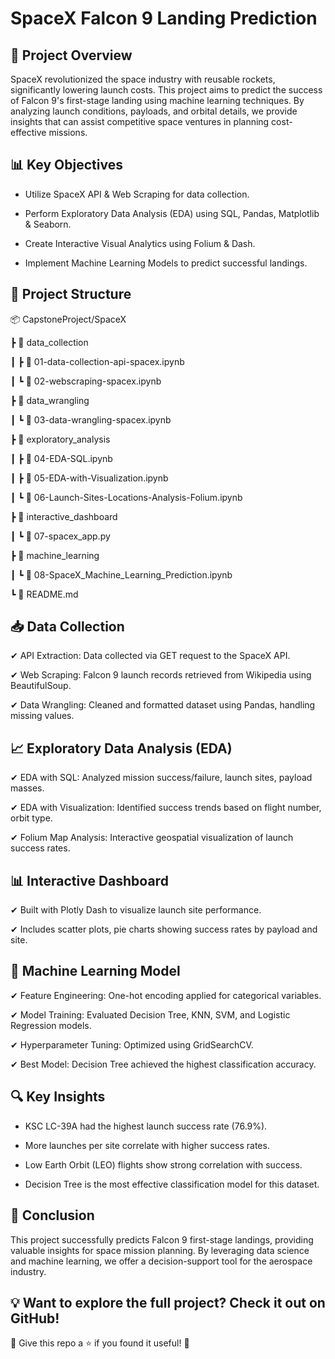 # SpaceX Falcon 9 Landing Prediction

## 📌 Project Overview

SpaceX revolutionized the space industry with reusable rockets, significantly lowering launch costs. This project aims to predict the success of Falcon 9's first-stage landing using machine learning techniques. By analyzing launch conditions, payloads, and orbital details, we provide insights that can assist competitive space ventures in planning cost-effective missions.

## 📊 Key Objectives

- Utilize SpaceX API & Web Scraping for data collection.

- Perform Exploratory Data Analysis (EDA) using SQL, Pandas, Matplotlib & Seaborn.

- Create Interactive Visual Analytics using Folium & Dash.

- Implement Machine Learning Models to predict successful landings.

## 📂 Project Structure

📦 CapstoneProject/SpaceX

 ┣ 📂 data_collection
 
 ┃ ┣ 📜 01-data-collection-api-spacex.ipynb
 
 ┃ ┗ 📜 02-webscraping-spacex.ipynb
 
 ┣ 📂 data_wrangling
 
 ┃ ┗ 📜 03-data-wrangling-spacex.ipynb
 
 ┣ 📂 exploratory_analysis
 
 ┃ ┣ 📜 04-EDA-SQL.ipynb
 
 ┃ ┣ 📜 05-EDA-with-Visualization.ipynb
 
 ┃ ┗ 📜 06-Launch-Sites-Locations-Analysis-Folium.ipynb
 
 ┣ 📂 interactive_dashboard
 
 ┃ ┗ 📜 07-spacex_app.py
 
 ┣ 📂 machine_learning
 
 ┃ ┗ 📜 08-SpaceX_Machine_Learning_Prediction.ipynb
 
 ┗ 📜 README.md


## 📥 Data Collection

✔ API Extraction: Data collected via GET request to the SpaceX API.

✔ Web Scraping: Falcon 9 launch records retrieved from Wikipedia using BeautifulSoup.

✔ Data Wrangling: Cleaned and formatted dataset using Pandas, handling missing values.


## 📈 Exploratory Data Analysis (EDA)

✔ EDA with SQL: Analyzed mission success/failure, launch sites, payload masses.

✔ EDA with Visualization: Identified success trends based on flight number, orbit type.

✔ Folium Map Analysis: Interactive geospatial visualization of launch success rates.


## 📊 Interactive Dashboard

✔ Built with Plotly Dash to visualize launch site performance.

✔ Includes scatter plots, pie charts showing success rates by payload and site.


## 🤖 Machine Learning Model

✔ Feature Engineering: One-hot encoding applied for categorical variables.

✔ Model Training: Evaluated Decision Tree, KNN, SVM, and Logistic Regression models.

✔ Hyperparameter Tuning: Optimized using GridSearchCV.

✔ Best Model: Decision Tree achieved the highest classification accuracy.


## 🔍 Key Insights

- KSC LC-39A had the highest launch success rate (76.9%).

- More launches per site correlate with higher success rates.

- Low Earth Orbit (LEO) flights show strong correlation with success.

- Decision Tree is the most effective classification model for this dataset.

## 📌 Conclusion

This project successfully predicts Falcon 9 first-stage landings, providing valuable insights for space mission planning. By leveraging data science and machine learning, we offer a decision-support tool for the aerospace industry.

## 💡 Want to explore the full project? Check it out on GitHub!

📢 Give this repo a ⭐ if you found it useful! 🚀


